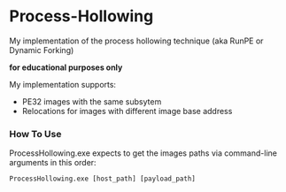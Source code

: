 # Process-Hollowing
My implementation of the process hollowing technique (aka RunPE or Dynamic Forking)

**for educational purposes only**

My implementation supports:
- PE32 images with the same subsytem
- Relocations for images with different image base address

### How To Use
ProcessHollowing.exe expects to get the images paths via command-line arguments in this order:

`ProcessHollowing.exe [host_path] [payload_path]`
